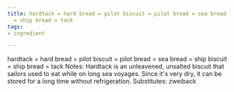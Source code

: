 ```yaml
---
title: hardtack = hard bread = pilot biscuit = pilot bread = sea bread = ship biscuit
  = ship bread = tack
tags:
- ingredient

---
```

hardtack = hard bread = pilot biscuit = pilot bread = sea bread = ship biscuit = ship bread = tack Notes: Hardtack is an unleavened, unsalted biscuit that sailors used to eat while on long sea voyages. Since it's very dry, it can be stored for a long time without refrigeration. Substitutes: zweiback
